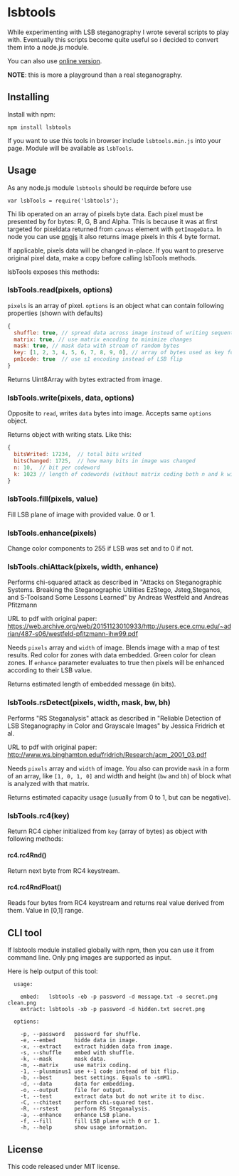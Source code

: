 # lsbtools
While experimenting with LSB steganography I wrote several scripts to play with. Eventually this scripts become quite useful so i decided to convert them into a node.js module.

You can also use [online version](http://desudesutalk.github.io/lsbtools/).

**NOTE**: this is more a playground than a real steganography.

## Installing
Install with npm:
```none
npm install lsbtools
```
If you want to use this tools in browser include `lsbtools.min.js` into your page. Module will be available as `lsbTools`.

## Usage
As any node.js module `lsbtools` should be requirde before use
```
var lsbTools = require('lsbtools');
```
Thi lib operated on an array of pixels byte data. Each pixel must be presented by for bytes: R, G, B and Alpha. This is because it was at first targeted for pixeldata returned from `canvas` element with `getImageData`. In node you can use [pngjs] it also returns image pixels in this 4 byte format.

If applicable, pixels data will be changed in-place. If you want to preserve original pixel data, make a copy before calling lsbTools methods.

lsbTools exposes this methods:

### lsbTools.read(pixels, options)
`pixels` is an array of pixel. `options` is an object what can contain following properties (shown with defaults)
```js
{
  shuffle: true, // spread data across image instead of writing sequentially
  matrix: true, // use matrix encoding to minimize changes
  mask: true, // mask data with stream of random bytes
  key: [1, 2, 3, 4, 5, 6, 7, 8, 9, 0], // array of bytes used as key for shuffling and masking
  pm1code: true  // use ±1 encoding instead of LSB flip
}
```
Returns Uint8Array with bytes extracted from image.

### lsbTools.write(pixels, data, options)
Opposite to `read`, writes `data` bytes into image. Accepts same `options` object.

Returns object with writing stats. Like this:
```js
{
  bitsWrited: 17234,  // total bits writed
  bitsChanged: 1725,  // how many bits in image was changed
  n: 10,  // bit per codeword
  k: 1023 // length of codewords (without matrix coding both n and k will be 1)
}
```

### lsbTools.fill(pixels, value)
Fill LSB plane of image with provided value. 0 or 1.

### lsbTools.enhance(pixels)
Change color components to 255 if LSB was set and to 0 if not.

### lsbTools.chiAttack(pixels, width, enhance)
Performs chi-squared attack as described in "Attacks on Steganographic Systems. Breaking the Steganographic Utilities EzStego, Jsteg,Steganos, and S-Toolsand Some Lessons Learned" by Andreas Westfeld and Andreas Pfitzmann

URL to pdf with original paper: <https://web.archive.org/web/20151123010933/http://users.ece.cmu.edu/~adrian/487-s06/westfeld-pfitzmann-ihw99.pdf>

Needs `pixels` array and `width` of image. Blends image with a map of test results. Red color for zones with data embedded. Green color for clean zones. If `enhance` parameter evaluates to true then pixels will be enhanced according to their LSB value.

Returns estimated length of embedded message (in bits).

### lsbTools.rsDetect(pixels, width, mask, bw, bh)
Performs "RS Steganalysis" attack as described in "Reliable Detection of LSB Steganography in Color and Grayscale Images" by Jessica Fridrich et al.

URL to pdf with original paper: <http://www.ws.binghamton.edu/fridrich/Research/acm_2001_03.pdf>

Needs `pixels` array and `width` of image. You also can provide `mask` in a form of an array, like `[1, 0, 1, 0]` and width and height (`bw` and `bh`) of block what is analyzed with that matrix.

Returns estimated capacity usage (usually from 0 to 1, but can be negative).

### lsbTools.rc4(key)
Return RC4 cipher initialized from `key` (array of bytes) as object with following methods:

#### rc4.rc4Rnd()
Return next byte from RC4 keystream.

#### rc4.rc4RndFloat()
Reads four bytes from RC4 keystream and returns real value derived from them. Value in [0,1] range.

## CLI tool
If lsbtools module installed globally with npm, then you can use it from command line. Only png images are supported as input.

Here is help output of this tool:

```none
  usage:

    embed:   lsbtools -eb -p password -d message.txt -o secret.png clean.png
    extract: lsbtools -xb -p password -d hidden.txt secret.png

  options:

    -p, --password   password for shuffle.
    -e, --embed      hidde data in image.
    -x, --extract    extract hidden data from image.
    -s, --shuffle    embed with shuffle.
    -k, --mask       mask data.
    -m, --matrix     use matrix coding.
    -1, --plusminus1 use +-1 code instead of bit flip.
    -b, --best       best settings. Equals to -smM1.
    -d, --data       data for embedding.
    -o, --output     file for output.
    -t, --test       extract data but do not write it to disc.
    -C, --chitest    perform chi-squared test.
    -R, --rstest     perform RS Steganalysis.
    -a, --enhance    enhance LSB plane.
    -f, --fill       fill LSB plane with 0 or 1.
    -h, --help       show usage information.
```

## License
This code released under MIT license.

 [pngjs]: https://www.npmjs.com/package/pngjs
